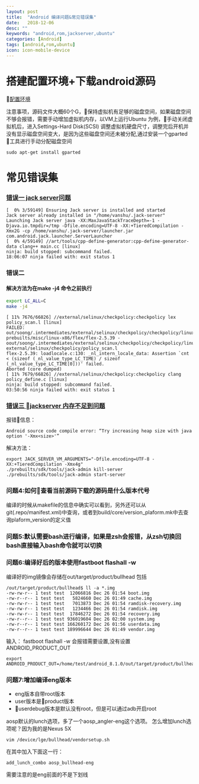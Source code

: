 ```yaml
---
layout: post
title:  "Android 编译问题&常见错误集"
date:   2018-12-06
desc: ""
keywords: "android,rom,jackserver,ubuntu"
categories: [Android]
tags: [android,rom,ubuntu]
icon: icon-mobile-device
---
```

# 搭建配置环境+下载android源码
[配置环境](https://source.android.com/setup/build/requirements)

注意事项，源码文件大概60个G，保持虚拟机有足够的磁盘空间，如果磁盘空间不够会报错，需要手动增加虚拟机内存，以VM上运行Ubuntu 为例，手动关闭虚拟机后，进入Settings-Hard Disk(SCSI) 调整虚拟机硬盘尺寸，调整完后开机并没有显示磁盘空间变大，是因为这些磁盘空间还未被分配,通过安装一个gparted 工具进行手动分配磁盘空间
```
sudo apt-get install gparted
```




# 常见错误集

### [错误一 jack server问题](https://forum.xda-developers.com/android/software/aosp-cm-los-how-to-fix-jack-server-t3575179)

```
[  0% 3/59149] Ensuring Jack server is installed and started
Jack server already installed in "/home/vanshu/.jack-server"
Launching Jack server java -XX:MaxJavaStackTraceDepth=-1 -Djava.io.tmpdir=/tmp -Dfile.encoding=UTF-8 -XX:+TieredCompilation -Xmx2G -cp /home/vanshu/.jack-server/launcher.jar com.android.jack.launcher.ServerLauncher
[  0% 4/59149] //art/tools/cpp-define-generator:cpp-define-generator-data clang++ main.cc [linux]
ninja: build stopped: subcommand failed.
18:06:07 ninja failed with: exit status 1
```

### 错误二
#### 解决方法为在make -j4 命令之前执行

```sh
export LC_ALL=C
make -j4
```


```
[ 11% 7676/66826] //external/selinux/checkpolicy:checkpolicy lex policy_scan.l [linux]
FAILED: out/soong/.intermediates/external/selinux/checkpolicy/checkpolicy/linux_x86_64/gen/lex/external/selinux/checkpolicy/policy_scan.c 
prebuilts/misc/linux-x86/flex/flex-2.5.39 -oout/soong/.intermediates/external/selinux/checkpolicy/checkpolicy/linux_x86_64/gen/lex/external/selinux/checkpolicy/policy_scan.c external/selinux/checkpolicy/policy_scan.l
flex-2.5.39: loadlocale.c:130: _nl_intern_locale_data: Assertion `cnt < (sizeof (_nl_value_type_LC_TIME) / sizeof (_nl_value_type_LC_TIME[0]))' failed.
Aborted (core dumped)
[ 11% 7679/66826] //external/selinux/checkpolicy:checkpolicy clang policy_define.c [linux]
ninja: build stopped: subcommand failed.
03:50:56 ninja failed with: exit status 1

```


### [错误三 jackserver 内存不足到问题](https://stackoverflow.com/questions/35579646/android-source-code-compile-error-try-increasing-heap-size-with-java-option)

报错信息：
```
Android source code compile error: “Try increasing heap size with java option '-Xmx<size>'”
```

解决方法：
```
export JACK_SERVER_VM_ARGUMENTS="-Dfile.encoding=UTF-8 -XX:+TieredCompilation -Xmx4g"
./prebuilts/sdk/tools/jack-admin kill-server
./prebuilts/sdk/tools/jack-admin start-server
```


### 问题4:如何查看当前源码下载的源码是什么版本代号
编译的时候从makefile的信息中确实可以看到，另外还可以从git(.repo/manifest.xml)中查询，或者到build/core/version_plaform.mk中去查询plaform_version的定义值

### 问题5:默认需要bash进行编译，如果是zsh会报错，从zsh切换回bash直接输入bash命令就可以切换

### 问题6:编译好后的版本使用fastboot flashall -w
编译好的img镜像会存储在out/target/product/bullhead
包括
```console
/out/target/product/bullhead$ ll -a *.img
-rw-rw-r-- 1 test test  12066816 Dec 26 01:54 boot.img
-rw-r--r-- 1 test test   5824660 Dec 26 01:49 cache.img
-rw-rw-r-- 1 test test   7013873 Dec 26 01:54 ramdisk-recovery.img
-rw-rw-r-- 1 test test   1234466 Dec 26 01:54 ramdisk.img
-rw-rw-r-- 1 test test  17846272 Dec 26 01:54 recovery.img
-rw-r--r-- 1 test test 936019604 Dec 26 02:00 system.img
-rw-r--r-- 1 test test 166260172 Dec 26 01:56 userdata.img
-rw-r--r-- 1 test test 189996644 Dec 26 01:49 vendor.img
```
输入： fastboot flashall -w
会报错需要设置,没有设置ANDROID_PRODUCT_OUT
```console
export ANDROID_PRODUCT_OUT=/home/test/android_8.1.0/out/target/product/bullhead
```


### 问题7:增加编译eng版本
* eng版本自带root版本
* user版本是product版本
* userdebug版本是默认没有root，但是可以通过adb开启root

aosp默认的lunch选项，多了一个aosp_angler-eng这个选项。 怎么增加lunch选项呢？因为我的是Nexus 5X 
```vim
vim /device/lge/bullhead/vendorsetup.sh
```
在其中加入下面这一行：
```
add_lunch_combo aosp_bullhead-eng
```
需要注意的是eng前面的不是下划线
